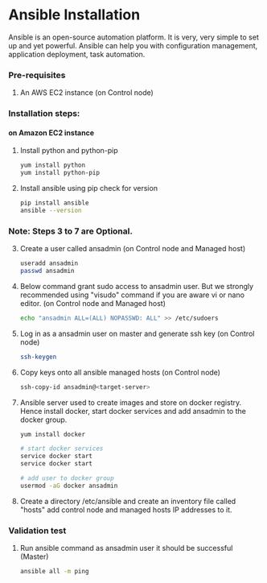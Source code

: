 # Ansible Installation

Ansible is an open-source automation platform. It is very, very simple to set up and yet powerful. Ansible can help you with configuration management, application deployment, task automation.

### Pre-requisites

1. An AWS EC2 instance (on Control node)

### Installation steps:
#### on Amazon EC2 instance

1. Install python and python-pip
   ```sh
   yum install python
   yum install python-pip
   ```
2. Install ansible using pip check for version
    ```sh
    pip install ansible
    ansible --version
   ```
### Note: Steps 3 to 7 are Optional.
3. Create a user called ansadmin (on Control node and Managed host)  
   ```sh
   useradd ansadmin
   passwd ansadmin
   ```
4. Below command grant sudo access to ansadmin user. But we strongly recommended using "visudo" command if you are aware vi or nano editor.  (on Control node and Managed host)
   ```sh
   echo "ansadmin ALL=(ALL) NOPASSWD: ALL" >> /etc/sudoers
   ```
   
5. Log in as a ansadmin user on master and generate ssh key (on Control node)
   ```sh 
   ssh-keygen
   ```
6. Copy keys onto all ansible managed hosts (on Control node)
   ```sh 
   ssh-copy-id ansadmin@<target-server>
   ```

7. Ansible server used to create images and store on docker registry. Hence install docker, start docker services and add ansadmin to the docker group. 
   ```sh
   yum install docker
   
   # start docker services 
   service docker start
   service docker start 
   
   # add user to docker group 
   usermod -aG docker ansadmin

   ```
8. Create a directory /etc/ansible and create an inventory file called "hosts" add control node and managed hosts IP addresses to it. 
 
### Validation test

   
1. Run ansible command as ansadmin user it should be successful (Master)
   ```sh 
   ansible all -m ping
   ```
